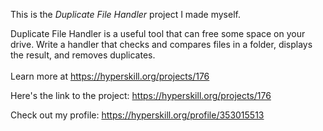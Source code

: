 This is the *Duplicate File Handler* project I made myself.


Duplicate File Handler is a useful tool that can free some space on your drive. Write a handler that checks and compares files in a folder, displays the result, and removes duplicates.<br/><br/>Learn more at <a href="https://hyperskill.org/projects/176?utm_source=ide&utm_medium=ide&utm_campaign=ide&utm_content=project-card">https://hyperskill.org/projects/176</a>

Here's the link to the project: https://hyperskill.org/projects/176

Check out my profile: https://hyperskill.org/profile/353015513